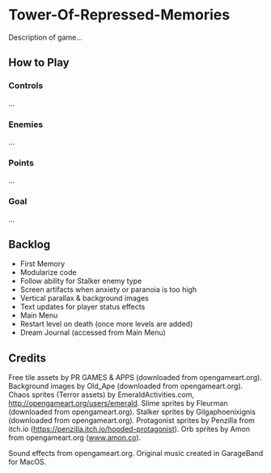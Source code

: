 # Tower-Of-Repressed-Memories
Description of game...

## How to Play
### Controls
...
### Enemies
...
### Points
...
### Goal
...

## Backlog
- First Memory
- Modularize code
- Follow ability for Stalker enemy type
- Screen artifacts when anxiety or paranoia is too high
- Vertical parallax & background images
- Text updates for player status effects
- Main Menu
- Restart level on death (once more levels are added)
- Dream Journal (accessed from Main Menu)

## Credits
Free tile assets by PR GAMES & APPS (downloaded from opengameart.org). 
Background images by Old_Ape (downloaded from opengameart.org). 
Chaos sprites (Terror assets) by EmeraldActivities.com, http://opengameart.org/users/emerald. 
Slime sprites by Fleurman (downloaded from opengameart.org). 
Stalker sprites by Gilgaphoenixignis (downloaded from opengameart.org). 
Protagonist sprites by Penzilla from itch.io (https://penzilla.itch.io/hooded-protagonist). 
Orb sprites by Amon from opengameart.org (www.amon.co). 

Sound effects from opengameart.org. 
Original music created in GarageBand for MacOS. 

